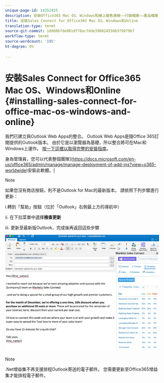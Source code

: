 ```yaml
---
unique-page-id: 14352455
description: 安裝Office365 Mac OS、Windows和線上銷售連線——行銷檔案——產品檔案
title: 安裝Sales Connect for Office365 Mac OS、Windows和Online
translation-type: tm+mt
source-git-commit: 1dd80b7de801df78ac7dde39002455063f9979b7
workflow-type: tm+mt
source-wordcount: '195'
ht-degree: 0%

---
```



# 安裝Sales Connect for Office365 Mac OS、Windows和Online {#installing-sales-connect-for-office-mac-os-windows-and-online}

我們已建立與Outlook Web Apps的整合。 Outlook Web Apps是隨Office 365訂閱提供的Outlook版本。 由於它是以瀏覽器為基礎，所以整合將可在Mac和Windows上運作。 [按一下這裡以取得完整的安裝指南](https://s3.amazonaws.com/tout-user-store/outlook-mac/assets/install_tout_add-in_outlook_mac.pdf)。

身為管理員，您可以代表整個團隊](https://docs.microsoft.com/en-us/office365/admin/manage/manage-deployment-of-add-ins?view=o365-worldwide)安裝此軟體。[

>[!NOTE]
>
>如果您沒有商店按鈕，則不是Outlook for Mac的最新版本。 請依照下列步驟進行更新：
>
>i.轉到「幫助」按鈕（位於「Outlook」右側最上方的導航中）
>
>ii. 在下拉菜單中選擇&#x200B;**檢查更新**
>
>iii. 更新至最新版Outlook，完成後再返回這些步驟

![](assets/one.png)

>[!NOTE]
>
>.Net增益集不再支援排程Outlook寄送的電子郵件。 您需要更新至Office365增益集才能排程電子郵件。
